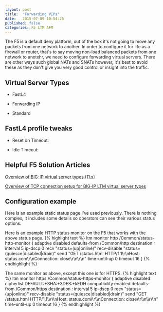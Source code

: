 ```yaml
---
layout: post
title:  "Forwarding VIPs"
date:   2015-07-09 10:54:25
published: false
categories: F5 LTM AFM
---
```


The F5 is a default deny platform, out of the box it's not going to move any packets from one network to another.  In order to configure it for life as a firewall or router, that's to say moving non-load balanced packets from one network to anotehr, we need to configure forwarding virtual servers.  There are other ways such global NATs and SNATs however, it's best to avoid these as they don't give you very good control or insight into the traffic.


## Virtual Server Types

* FastL4

* Forwarding IP

* Standard


## FastL4 profile tweaks

* Reset on Timeout: 

* Idle Timeout: 


## Helpful F5 Solution Articles

[Overview of BIG-IP virtual server types (11.x)](https://support.f5.com/kb/en-us/solutions/public/14000/100/sol14163.html)

[Overview of TCP connection setup for BIG-IP LTM virtual server types](https://support.f5.com/kb/en-us/solutions/public/8000/000/sol8082.html)


## Configuration example

Here is an example static status page I've used previously.  There is nothing complex, it includes some details so operators can see their various status options.

Here is an example HTTP status monitor on the F5 that works with the above status page.
{% highlight text %}
ltm monitor http /Common/status-http-monitor {
    adaptive disabled
    defaults-from /Common/http
    destination *:*
    interval 5
    ip-dscp 0
    recv "status=(up|online)"
    recv-disable "status=(quiesce|disabled|drain)"
    send "GET /status.html HTTP/1.1\\r\\nHost: status.com\\r\\nConnection: close\\r\\n\\r\\n"
    time-until-up 0
    timeout 16
}
{% endhighlight %}


The same monitor as above, except this one is for HTTPS.
{% highlight text %}
ltm monitor https /Common/status-https-monitor {
    adaptive disabled
    cipherlist DEFAULT:+SHA:+3DES:+kEDH
    compatibility enabled
    defaults-from /Common/https
    destination *:*
    interval 5
    ip-dscp 0
    recv "status=(up|online)"
    recv-disable "status=(quiesce|disabled|drain)"
    send "GET /status.html HTTP/1.1\\\\r\\\\nHost: status.com\\\\r\\\\nConnection: close\\\\r\\\\n\\\\r\\\\n"
    time-until-up 0
    timeout 16
}
{% endhighlight %}
